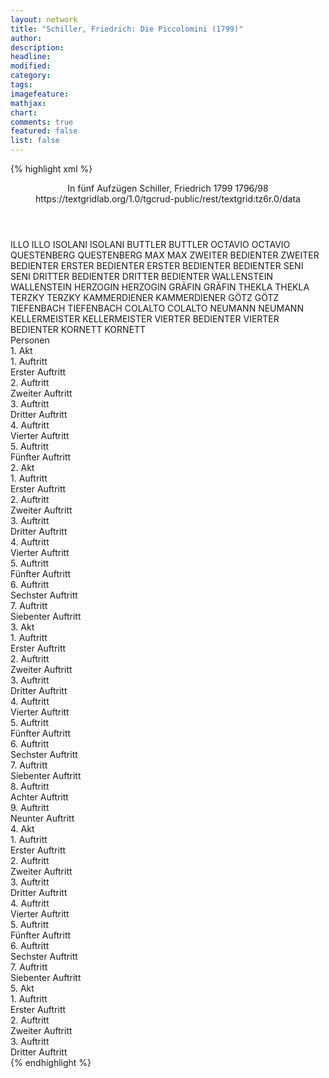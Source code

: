 ```yaml
---
layout: network
title: "Schiller, Friedrich: Die Piccolomini (1799)"
author:
description:
headline:
modified:
category:
tags:
imagefeature: 
mathjax: 
chart: 
comments: true
featured: false
list: false
---
```

{% highlight xml %}
<?xml-model href="https://raw.githubusercontent.com/DLiNa/project/master/rules/lina.rnc"?><?xml-model href="https://raw.githubusercontent.com/DLiNa/project/master/rules/lina.sch"?>
<play xmlns="http://lina.digital">
  <header>
    <title>Die Piccolomini</title>
    <subtitle>In fünf Aufzügen</subtitle>
    <genretitle/>
    <author>Schiller, Friedrich</author>
    <date type="print"/>
    <date type="premiere">1799</date>
    <date type="written">1796/98</date>
    <source>https://textgridlab.org/1.0/tgcrud-public/rest/textgrid:tz6r.0/data</source>
  </header>
  <personae>
    <character>
      <name>ILLO</name>
      <alias xml:id="illo">
        <name>ILLO</name>
      </alias>
    </character>
    <character>
      <name>ISOLANI</name>
      <alias xml:id="isolani">
        <name>ISOLANI</name>
      </alias>
    </character>
    <character>
      <name>BUTTLER</name>
      <alias xml:id="buttler">
        <name>BUTTLER</name>
      </alias>
    </character>
    <character>
      <name>OCTAVIO</name>
      <alias xml:id="octavio">
        <name>OCTAVIO</name>
      </alias>
    </character>
    <character>
      <name>QUESTENBERG</name>
      <alias xml:id="questenberg">
        <name>QUESTENBERG</name>
      </alias>
    </character>
    <character>
      <name>MAX</name>
      <alias xml:id="max">
        <name>MAX</name>
      </alias>
    </character>
    <character>
      <name>ZWEITER BEDIENTER</name>
      <alias xml:id="zweiter_bedienter">
        <name>ZWEITER BEDIENTER</name>
      </alias>
    </character>
    <character>
      <name>ERSTER BEDIENTER</name>
      <alias xml:id="erster_bedienter">
        <name>ERSTER BEDIENTER</name>
      </alias>
      <alias xml:id="bedienter">
        <name>BEDIENTER</name>
      </alias>
    </character>
    <character>
      <name>SENI</name>
      <alias xml:id="seni">
        <name>SENI</name>
      </alias>
    </character>
    <character>
      <name>DRITTER BEDIENTER</name>
      <alias xml:id="dritter_bedienter">
        <name>DRITTER BEDIENTER</name>
      </alias>
    </character>
    <character>
      <name>WALLENSTEIN</name>
      <alias xml:id="wallenstein">
        <name>WALLENSTEIN</name>
      </alias>
    </character>
    <character>
      <name>HERZOGIN</name>
      <alias xml:id="herzogin">
        <name>HERZOGIN</name>
      </alias>
    </character>
    <character>
      <name>GRÄFIN</name>
      <alias xml:id="gräfin">
        <name>GRÄFIN</name>
      </alias>
    </character>
    <character>
      <name>THEKLA</name>
      <alias xml:id="thekla">
        <name>THEKLA</name>
      </alias>
    </character>
    <character>
      <name>TERZKY</name>
      <alias xml:id="terzky">
        <name>TERZKY</name>
      </alias>
    </character>
    <character>
      <name>KAMMERDIENER</name>
      <alias xml:id="kammerdiener">
        <name>KAMMERDIENER</name>
      </alias>
    </character>
    <character>
      <name>GÖTZ</name>
      <alias xml:id="götz">
        <name>GÖTZ</name>
      </alias>
    </character>
    <character>
      <name>TIEFENBACH</name>
      <alias xml:id="tiefenbach">
        <name>TIEFENBACH</name>
      </alias>
    </character>
    <character>
      <name>COLALTO</name>
      <alias xml:id="colalto">
        <name>COLALTO</name>
      </alias>
    </character>
    <character>
      <name>NEUMANN</name>
      <alias xml:id="neumann">
        <name>NEUMANN</name>
      </alias>
    </character>
    <character>
      <name>KELLERMEISTER</name>
      <alias xml:id="kellermeister">
        <name>KELLERMEISTER</name>
      </alias>
    </character>
    <character>
      <name>VIERTER BEDIENTER</name>
      <alias xml:id="vierter_bedienter">
        <name>VIERTER BEDIENTER</name>
      </alias>
    </character>
    <character>
      <name>KORNETT</name>
      <alias xml:id="kornett">
        <name>KORNETT</name>
      </alias>
    </character>
  </personae>
  <text>
    <div>
      <head>Personen</head>
    </div>
    <div>
      <head>1. Akt</head>
      <div>
        <head>1. Auftritt</head>
        <div>
          <head>Erster Auftritt</head>
          <sp who="#illo">
            <amount n="12" unit="speech_acts"/>
            <amount n="212" unit="words"/>
            <amount n="34" unit="lines"/>
            <amount n="1193" unit="chars"/>
          </sp>
          <sp who="#isolani">
            <amount n="8" unit="speech_acts"/>
            <amount n="289" unit="words"/>
            <amount n="41" unit="lines"/>
            <amount n="1566" unit="chars"/>
          </sp>
          <sp who="#buttler">
            <amount n="9" unit="speech_acts"/>
            <amount n="104" unit="words"/>
            <amount n="17" unit="lines"/>
            <amount n="553" unit="chars"/>
          </sp>
        </div>
      </div>
      <div>
        <head>2. Auftritt</head>
        <div>
          <head>Zweiter Auftritt</head>
          <sp who="#octavio">
            <amount n="5" unit="speech_acts"/>
            <amount n="183" unit="words"/>
            <amount n="25" unit="lines"/>
            <amount n="1026" unit="chars"/>
          </sp>
          <sp who="#questenberg">
            <amount n="19" unit="speech_acts"/>
            <amount n="300" unit="words"/>
            <amount n="39" unit="lines"/>
            <amount n="1607" unit="chars"/>
          </sp>
          <sp who="#illo">
            <amount n="14" unit="speech_acts"/>
            <amount n="402" unit="words"/>
            <amount n="53" unit="lines"/>
            <amount n="2134" unit="chars"/>
          </sp>
          <sp who="#isolani">
            <amount n="7" unit="speech_acts"/>
            <amount n="190" unit="words"/>
            <amount n="25" unit="lines"/>
            <amount n="1011" unit="chars"/>
          </sp>
          <sp who="#buttler">
            <amount n="4" unit="speech_acts"/>
            <amount n="387" unit="words"/>
            <amount n="54" unit="lines"/>
            <amount n="2196" unit="chars"/>
          </sp>
        </div>
      </div>
      <div>
        <head>3. Auftritt</head>
        <div>
          <head>Dritter Auftritt</head>
          <sp who="#questenberg">
            <amount n="10" unit="speech_acts"/>
            <amount n="347" unit="words"/>
            <amount n="48" unit="lines"/>
            <amount n="1951" unit="chars"/>
          </sp>
          <sp who="#octavio">
            <amount n="10" unit="speech_acts"/>
            <amount n="453" unit="words"/>
            <amount n="63" unit="lines"/>
            <amount n="2517" unit="chars"/>
          </sp>
        </div>
      </div>
      <div>
        <head>4. Auftritt</head>
        <div>
          <head>Vierter Auftritt</head>
          <sp who="#max">
            <amount n="14" unit="speech_acts"/>
            <amount n="1044" unit="words"/>
            <amount n="136" unit="lines"/>
            <amount n="5517" unit="chars"/>
          </sp>
          <sp who="#octavio">
            <amount n="8" unit="speech_acts"/>
            <amount n="342" unit="words"/>
            <amount n="45" unit="lines"/>
            <amount n="1865" unit="chars"/>
          </sp>
          <sp who="#questenberg">
            <amount n="7" unit="speech_acts"/>
            <amount n="141" unit="words"/>
            <amount n="21" unit="lines"/>
            <amount n="766" unit="chars"/>
          </sp>
        </div>
      </div>
      <div>
        <head>5. Auftritt</head>
        <div>
          <head>Fünfter Auftritt</head>
          <sp who="#questenberg">
            <amount n="7" unit="speech_acts"/>
            <amount n="69" unit="words"/>
            <amount n="12" unit="lines"/>
            <amount n="310" unit="chars"/>
          </sp>
          <sp who="#octavio">
            <amount n="7" unit="speech_acts"/>
            <amount n="121" unit="words"/>
            <amount n="18" unit="lines"/>
            <amount n="618" unit="chars"/>
          </sp>
        </div>
      </div>
    </div>
    <div>
      <head>2. Akt</head>
      <div>
        <head>1. Auftritt</head>
        <div>
          <head>Erster Auftritt</head>
          <sp who="#bedienter">
            <amount n="1" unit="speech_acts"/>
            <amount n="16" unit="words"/>
            <amount n="2" unit="lines"/>
            <amount n="92" unit="chars"/>
          </sp>
          <sp who="#zweiter_bedienter">
            <amount n="5" unit="speech_acts"/>
            <amount n="58" unit="words"/>
            <amount n="9" unit="lines"/>
            <amount n="317" unit="chars"/>
          </sp>
          <sp who="#erster_bedienter">
            <amount n="2" unit="speech_acts"/>
            <amount n="13" unit="words"/>
            <amount n="3" unit="lines"/>
            <amount n="71" unit="chars"/>
          </sp>
          <sp who="#seni">
            <amount n="4" unit="speech_acts"/>
            <amount n="89" unit="words"/>
            <amount n="12" unit="lines"/>
            <amount n="438" unit="chars"/>
          </sp>
          <sp who="#dritter_bedienter">
            <amount n="2" unit="speech_acts"/>
            <amount n="34" unit="words"/>
            <amount n="4" unit="lines"/>
            <amount n="168" unit="chars"/>
          </sp>
        </div>
      </div>
      <div>
        <head>2. Auftritt</head>
        <div>
          <head>Zweiter Auftritt</head>
          <sp who="#wallenstein">
            <amount n="15" unit="speech_acts"/>
            <amount n="139" unit="words"/>
            <amount n="24" unit="lines"/>
            <amount n="796" unit="chars"/>
          </sp>
          <sp who="#herzogin">
            <amount n="15" unit="speech_acts"/>
            <amount n="476" unit="words"/>
            <amount n="69" unit="lines"/>
            <amount n="2618" unit="chars"/>
          </sp>
        </div>
      </div>
      <div>
        <head>3. Auftritt</head>
        <div>
          <head>Dritter Auftritt</head>
          <sp who="#gräfin">
            <amount n="1" unit="speech_acts"/>
            <amount n="36" unit="words"/>
            <amount n="5" unit="lines"/>
            <amount n="210" unit="chars"/>
          </sp>
          <sp who="#wallenstein">
            <amount n="3" unit="speech_acts"/>
            <amount n="159" unit="words"/>
            <amount n="22" unit="lines"/>
            <amount n="868" unit="chars"/>
          </sp>
          <sp who="#herzogin">
            <amount n="2" unit="speech_acts"/>
            <amount n="58" unit="words"/>
            <amount n="8" unit="lines"/>
            <amount n="326" unit="chars"/>
          </sp>
          <sp who="#thekla">
            <amount n="1" unit="speech_acts"/>
            <amount n="28" unit="words"/>
            <amount n="3" unit="lines"/>
            <amount n="139" unit="chars"/>
          </sp>
        </div>
      </div>
      <div>
        <head>4. Auftritt</head>
        <div>
          <head>Vierter Auftritt</head>
          <sp who="#gräfin">
            <amount n="3" unit="speech_acts"/>
            <amount n="45" unit="words"/>
            <amount n="6" unit="lines"/>
            <amount n="239" unit="chars"/>
          </sp>
          <sp who="#wallenstein">
            <amount n="3" unit="speech_acts"/>
            <amount n="92" unit="words"/>
            <amount n="12" unit="lines"/>
            <amount n="513" unit="chars"/>
          </sp>
          <sp who="#max">
            <amount n="3" unit="speech_acts"/>
            <amount n="166" unit="words"/>
            <amount n="21" unit="lines"/>
            <amount n="857" unit="chars"/>
          </sp>
          <sp who="#thekla">
            <amount n="1" unit="speech_acts"/>
            <amount n="26" unit="words"/>
            <amount n="3" unit="lines"/>
            <amount n="126" unit="chars"/>
          </sp>
          <sp who="#terzky">
            <amount n="1" unit="speech_acts"/>
            <amount n="6" unit="words"/>
            <amount n="1" unit="lines"/>
            <amount n="44" unit="chars"/>
          </sp>
        </div>
      </div>
      <div>
        <head>5. Auftritt</head>
        <div>
          <head>Fünfter Auftritt</head>
          <sp who="#wallenstein">
            <amount n="7" unit="speech_acts"/>
            <amount n="362" unit="words"/>
            <amount n="49" unit="lines"/>
            <amount n="1972" unit="chars"/>
          </sp>
          <sp who="#terzky">
            <amount n="7" unit="speech_acts"/>
            <amount n="223" unit="words"/>
            <amount n="31" unit="lines"/>
            <amount n="1183" unit="chars"/>
          </sp>
        </div>
      </div>
      <div>
        <head>6. Auftritt</head>
        <div>
          <head>Sechster Auftritt</head>
          <sp who="#wallenstein">
            <amount n="18" unit="speech_acts"/>
            <amount n="456" unit="words"/>
            <amount n="70" unit="lines"/>
            <amount n="2588" unit="chars"/>
          </sp>
          <sp who="#illo">
            <amount n="14" unit="speech_acts"/>
            <amount n="493" unit="words"/>
            <amount n="72" unit="lines"/>
            <amount n="2793" unit="chars"/>
          </sp>
          <sp who="#terzky">
            <amount n="6" unit="speech_acts"/>
            <amount n="50" unit="words"/>
            <amount n="10" unit="lines"/>
            <amount n="281" unit="chars"/>
          </sp>
          <sp who="#kammerdiener">
            <amount n="1" unit="speech_acts"/>
            <amount n="3" unit="words"/>
            <amount n="1" unit="lines"/>
            <amount n="19" unit="chars"/>
          </sp>
        </div>
      </div>
      <div>
        <head>7. Auftritt</head>
        <div>
          <head>Siebenter Auftritt</head>
          <sp who="#wallenstein">
            <amount n="25" unit="speech_acts"/>
            <amount n="1138" unit="words"/>
            <amount n="160" unit="lines"/>
            <amount n="6292" unit="chars"/>
          </sp>
          <sp who="#questenberg">
            <amount n="16" unit="speech_acts"/>
            <amount n="822" unit="words"/>
            <amount n="119" unit="lines"/>
            <amount n="4694" unit="chars"/>
          </sp>
          <sp who="#max">
            <amount n="5" unit="speech_acts"/>
            <amount n="86" unit="words"/>
            <amount n="13" unit="lines"/>
            <amount n="469" unit="chars"/>
          </sp>
          <sp who="#buttler">
            <amount n="4" unit="speech_acts"/>
            <amount n="46" unit="words"/>
            <amount n="7" unit="lines"/>
            <amount n="253" unit="chars"/>
          </sp>
          <sp who="#illo">
            <amount n="2" unit="speech_acts"/>
            <amount n="7" unit="words"/>
            <amount n="2" unit="lines"/>
            <amount n="29" unit="chars"/>
          </sp>
          <sp who="#isolani">
            <amount n="2" unit="speech_acts"/>
            <amount n="12" unit="words"/>
            <amount n="2" unit="lines"/>
            <amount n="57" unit="chars"/>
          </sp>
          <sp who="#terzky">
            <amount n="1" unit="speech_acts"/>
            <amount n="8" unit="words"/>
            <amount n="1" unit="lines"/>
            <amount n="48" unit="chars"/>
          </sp>
          <sp who="#götz">
            <amount n="1" unit="speech_acts"/>
            <amount n="8" unit="words"/>
            <amount n="1" unit="lines"/>
            <amount n="35" unit="chars"/>
          </sp>
          <sp who="#tiefenbach">
            <amount n="1" unit="speech_acts"/>
            <amount n="9" unit="words"/>
            <amount n="1" unit="lines"/>
            <amount n="40" unit="chars"/>
          </sp>
          <sp who="#colalto">
            <amount n="1" unit="speech_acts"/>
            <amount n="8" unit="words"/>
            <amount n="1" unit="lines"/>
            <amount n="42" unit="chars"/>
          </sp>
        </div>
      </div>
    </div>
    <div>
      <head>3. Akt</head>
      <div>
        <head>1. Auftritt</head>
        <div>
          <head>Erster Auftritt</head>
          <sp who="#terzky">
            <amount n="8" unit="speech_acts"/>
            <amount n="216" unit="words"/>
            <amount n="29" unit="lines"/>
            <amount n="1137" unit="chars"/>
          </sp>
          <sp who="#illo">
            <amount n="7" unit="speech_acts"/>
            <amount n="443" unit="words"/>
            <amount n="59" unit="lines"/>
            <amount n="2327" unit="chars"/>
          </sp>
        </div>
      </div>
      <div>
        <head>2. Auftritt</head>
        <div>
          <head>Zweiter Auftritt</head>
          <sp who="#terzky">
            <amount n="5" unit="speech_acts"/>
            <amount n="101" unit="words"/>
            <amount n="14" unit="lines"/>
            <amount n="519" unit="chars"/>
          </sp>
          <sp who="#gräfin">
            <amount n="5" unit="speech_acts"/>
            <amount n="110" unit="words"/>
            <amount n="16" unit="lines"/>
            <amount n="602" unit="chars"/>
          </sp>
          <sp who="#bedienter">
            <amount n="1" unit="speech_acts"/>
            <amount n="2" unit="words"/>
            <amount n="1" unit="lines"/>
            <amount n="13" unit="chars"/>
          </sp>
          <sp who="#illo">
            <amount n="1" unit="speech_acts"/>
            <amount n="12" unit="words"/>
            <amount n="2" unit="lines"/>
            <amount n="63" unit="chars"/>
          </sp>
        </div>
      </div>
      <div>
        <head>3. Auftritt</head>
        <div>
          <head>Dritter Auftritt</head>
          <sp who="#max">
            <amount n="11" unit="speech_acts"/>
            <amount n="613" unit="words"/>
            <amount n="85" unit="lines"/>
            <amount n="3184" unit="chars"/>
          </sp>
          <sp who="#gräfin">
            <amount n="10" unit="speech_acts"/>
            <amount n="201" unit="words"/>
            <amount n="30" unit="lines"/>
            <amount n="1066" unit="chars"/>
          </sp>
        </div>
      </div>
      <div>
        <head>4. Auftritt</head>
        <div>
          <head>Vierter Auftritt</head>
          <sp who="#max">
            <amount n="9" unit="speech_acts"/>
            <amount n="579" unit="words"/>
            <amount n="79" unit="lines"/>
            <amount n="3158" unit="chars"/>
          </sp>
          <sp who="#thekla">
            <amount n="12" unit="speech_acts"/>
            <amount n="495" unit="words"/>
            <amount n="66" unit="lines"/>
            <amount n="2676" unit="chars"/>
          </sp>
          <sp who="#gräfin">
            <amount n="8" unit="speech_acts"/>
            <amount n="162" unit="words"/>
            <amount n="20" unit="lines"/>
            <amount n="844" unit="chars"/>
          </sp>
        </div>
      </div>
      <div>
        <head>5. Auftritt</head>
        <div>
          <head>Fünfter Auftritt</head>
          <sp who="#thekla">
            <amount n="7" unit="speech_acts"/>
            <amount n="254" unit="words"/>
            <amount n="35" unit="lines"/>
            <amount n="1284" unit="chars"/>
          </sp>
          <sp who="#max">
            <amount n="6" unit="speech_acts"/>
            <amount n="162" unit="words"/>
            <amount n="23" unit="lines"/>
            <amount n="850" unit="chars"/>
          </sp>
        </div>
      </div>
      <div>
        <head>6. Auftritt</head>
        <div>
          <head>Sechster Auftritt</head>
          <sp who="#gräfin">
            <amount n="7" unit="speech_acts"/>
            <amount n="74" unit="words"/>
            <amount n="12" unit="lines"/>
            <amount n="396" unit="chars"/>
          </sp>
          <sp who="#thekla">
            <amount n="5" unit="speech_acts"/>
            <amount n="68" unit="words"/>
            <amount n="10" unit="lines"/>
            <amount n="336" unit="chars"/>
          </sp>
          <sp who="#max">
            <amount n="3" unit="speech_acts"/>
            <amount n="23" unit="words"/>
            <amount n="5" unit="lines"/>
            <amount n="109" unit="chars"/>
          </sp>
        </div>
      </div>
      <div>
        <head>7. Auftritt</head>
        <div>
          <head>Siebenter Auftritt</head>
        </div>
      </div>
      <div>
        <head>8. Auftritt</head>
        <div>
          <head>Achter Auftritt</head>
          <sp who="#gräfin">
            <amount n="17" unit="speech_acts"/>
            <amount n="618" unit="words"/>
            <amount n="84" unit="lines"/>
            <amount n="3361" unit="chars"/>
          </sp>
          <sp who="#thekla">
            <amount n="16" unit="speech_acts"/>
            <amount n="303" unit="words"/>
            <amount n="45" unit="lines"/>
            <amount n="1624" unit="chars"/>
          </sp>
        </div>
      </div>
      <div>
        <head>9. Auftritt</head>
        <div>
          <head>Neunter Auftritt</head>
        </div>
      </div>
    </div>
    <div>
      <head>4. Akt</head>
      <div>
        <head>1. Auftritt</head>
        <div>
          <head>Erster Auftritt</head>
          <sp who="#isolani">
            <amount n="4" unit="speech_acts"/>
            <amount n="112" unit="words"/>
            <amount n="16" unit="lines"/>
            <amount n="601" unit="chars"/>
          </sp>
          <sp who="#colalto #götz">
            <amount n="1" unit="speech_acts"/>
            <amount n="2" unit="words"/>
            <amount n="1" unit="lines"/>
            <amount n="17" unit="chars"/>
          </sp>
          <sp who="#terzky">
            <amount n="4" unit="speech_acts"/>
            <amount n="49" unit="words"/>
            <amount n="7" unit="lines"/>
            <amount n="285" unit="chars"/>
          </sp>
          <sp who="#max">
            <amount n="2" unit="speech_acts"/>
            <amount n="177" unit="words"/>
            <amount n="1" unit="lines"/>
            <amount n="1161" unit="chars"/>
          </sp>
        </div>
      </div>
      <div>
        <head>2. Auftritt</head>
        <div>
          <head>Zweiter Auftritt</head>
          <sp who="#terzky">
            <amount n="2" unit="speech_acts"/>
            <amount n="32" unit="words"/>
            <amount n="4" unit="lines"/>
            <amount n="181" unit="chars"/>
          </sp>
          <sp who="#neumann">
            <amount n="1" unit="speech_acts"/>
            <amount n="22" unit="words"/>
            <amount n="3" unit="lines"/>
            <amount n="117" unit="chars"/>
          </sp>
        </div>
      </div>
      <div>
        <head>3. Auftritt</head>
        <div>
          <head>Dritter Auftritt</head>
          <sp who="#illo">
            <amount n="3" unit="speech_acts"/>
            <amount n="91" unit="words"/>
            <amount n="13" unit="lines"/>
            <amount n="466" unit="chars"/>
          </sp>
          <sp who="#terzky">
            <amount n="3" unit="speech_acts"/>
            <amount n="26" unit="words"/>
            <amount n="4" unit="lines"/>
            <amount n="138" unit="chars"/>
          </sp>
        </div>
      </div>
      <div>
        <head>4. Auftritt</head>
        <div>
          <head>Vierter Auftritt</head>
          <sp who="#buttler">
            <amount n="8" unit="speech_acts"/>
            <amount n="490" unit="words"/>
            <amount n="67" unit="lines"/>
            <amount n="2739" unit="chars"/>
          </sp>
          <sp who="#illo">
            <amount n="5" unit="speech_acts"/>
            <amount n="49" unit="words"/>
            <amount n="7" unit="lines"/>
            <amount n="269" unit="chars"/>
          </sp>
          <sp who="#terzky">
            <amount n="3" unit="speech_acts"/>
            <amount n="39" unit="words"/>
            <amount n="6" unit="lines"/>
            <amount n="229" unit="chars"/>
          </sp>
        </div>
      </div>
      <div>
        <head>5. Auftritt</head>
        <div>
          <head>Fünfter Auftritt</head>
          <sp who="#kellermeister">
            <amount n="15" unit="speech_acts"/>
            <amount n="517" unit="words"/>
            <amount n="69" unit="lines"/>
            <amount n="2788" unit="chars"/>
          </sp>
          <sp who="#neumann">
            <amount n="8" unit="speech_acts"/>
            <amount n="183" unit="words"/>
            <amount n="25" unit="lines"/>
            <amount n="1000" unit="chars"/>
          </sp>
          <sp who="#bedienter">
            <amount n="2" unit="speech_acts"/>
            <amount n="15" unit="words"/>
            <amount n="3" unit="lines"/>
            <amount n="87" unit="chars"/>
          </sp>
          <sp who="#zweiter_bedienter">
            <amount n="4" unit="speech_acts"/>
            <amount n="54" unit="words"/>
            <amount n="8" unit="lines"/>
            <amount n="308" unit="chars"/>
          </sp>
          <sp who="#erster_bedienter">
            <amount n="2" unit="speech_acts"/>
            <amount n="6" unit="words"/>
            <amount n="2" unit="lines"/>
            <amount n="31" unit="chars"/>
          </sp>
          <sp who="#dritter_bedienter">
            <amount n="2" unit="speech_acts"/>
            <amount n="28" unit="words"/>
            <amount n="4" unit="lines"/>
            <amount n="135" unit="chars"/>
          </sp>
          <sp who="#vierter_bedienter">
            <amount n="1" unit="speech_acts"/>
            <amount n="23" unit="words"/>
            <amount n="3" unit="lines"/>
            <amount n="114" unit="chars"/>
          </sp>
        </div>
      </div>
      <div>
        <head>6. Auftritt</head>
        <div>
          <head>Sechster Auftritt</head>
          <sp who="#isolani">
            <amount n="7" unit="speech_acts"/>
            <amount n="85" unit="words"/>
            <amount n="12" unit="lines"/>
            <amount n="481" unit="chars"/>
          </sp>
          <sp who="#götz">
            <amount n="6" unit="speech_acts"/>
            <amount n="46" unit="words"/>
            <amount n="8" unit="lines"/>
            <amount n="265" unit="chars"/>
          </sp>
          <sp who="#tiefenbach">
            <amount n="5" unit="speech_acts"/>
            <amount n="56" unit="words"/>
            <amount n="8" unit="lines"/>
            <amount n="301" unit="chars"/>
          </sp>
          <sp who="#terzky">
            <amount n="9" unit="speech_acts"/>
            <amount n="74" unit="words"/>
            <amount n="12" unit="lines"/>
            <amount n="451" unit="chars"/>
          </sp>
          <sp who="#octavio">
            <amount n="8" unit="speech_acts"/>
            <amount n="132" unit="words"/>
            <amount n="18" unit="lines"/>
            <amount n="726" unit="chars"/>
          </sp>
          <sp who="#buttler">
            <amount n="3" unit="speech_acts"/>
            <amount n="27" unit="words"/>
            <amount n="3" unit="lines"/>
            <amount n="130" unit="chars"/>
          </sp>
          <sp who="#max">
            <amount n="3" unit="speech_acts"/>
            <amount n="21" unit="words"/>
            <amount n="3" unit="lines"/>
            <amount n="108" unit="chars"/>
          </sp>
        </div>
      </div>
      <div>
        <head>7. Auftritt</head>
        <div>
          <head>Siebenter Auftritt</head>
          <sp who="#illo">
            <amount n="11" unit="speech_acts"/>
            <amount n="189" unit="words"/>
            <amount n="26" unit="lines"/>
            <amount n="1010" unit="chars"/>
          </sp>
          <sp who="#götz #buttler">
            <amount n="1" unit="speech_acts"/>
            <amount n="4" unit="words"/>
            <amount n="1" unit="lines"/>
            <amount n="24" unit="chars"/>
          </sp>
          <sp who="#terzky">
            <amount n="9" unit="speech_acts"/>
            <amount n="78" unit="words"/>
            <amount n="11" unit="lines"/>
            <amount n="417" unit="chars"/>
          </sp>
          <sp who="#isolani">
            <amount n="6" unit="speech_acts"/>
            <amount n="83" unit="words"/>
            <amount n="14" unit="lines"/>
            <amount n="474" unit="chars"/>
          </sp>
          <sp who="#max">
            <amount n="8" unit="speech_acts"/>
            <amount n="72" unit="words"/>
            <amount n="11" unit="lines"/>
            <amount n="367" unit="chars"/>
          </sp>
          <sp who="#terzky #isolani">
            <amount n="1" unit="speech_acts"/>
            <amount n="4" unit="words"/>
            <amount n="1" unit="lines"/>
            <amount n="28" unit="chars"/>
          </sp>
          <sp who="#octavio">
            <amount n="1" unit="speech_acts"/>
            <amount n="4" unit="words"/>
            <amount n="1" unit="lines"/>
            <amount n="20" unit="chars"/>
          </sp>
          <sp who="#tiefenbach">
            <amount n="3" unit="speech_acts"/>
            <amount n="28" unit="words"/>
            <amount n="4" unit="lines"/>
            <amount n="153" unit="chars"/>
          </sp>
          <sp who="#götz">
            <amount n="1" unit="speech_acts"/>
            <amount n="6" unit="words"/>
            <amount n="1" unit="lines"/>
            <amount n="23" unit="chars"/>
          </sp>
          <sp who="#buttler">
            <amount n="1" unit="speech_acts"/>
            <amount n="30" unit="words"/>
            <amount n="4" unit="lines"/>
            <amount n="167" unit="chars"/>
          </sp>
        </div>
      </div>
    </div>
    <div>
      <head>5. Akt</head>
      <div>
        <head>1. Auftritt</head>
        <div>
          <head>Erster Auftritt</head>
          <sp who="#octavio">
            <amount n="39" unit="speech_acts"/>
            <amount n="1493" unit="words"/>
            <amount n="210" unit="lines"/>
            <amount n="8098" unit="chars"/>
          </sp>
          <sp who="#kammerdiener">
            <amount n="1" unit="speech_acts"/>
            <amount n="3" unit="words"/>
            <amount n="1" unit="lines"/>
            <amount n="19" unit="chars"/>
          </sp>
          <sp who="#max">
            <amount n="38" unit="speech_acts"/>
            <amount n="736" unit="words"/>
            <amount n="104" unit="lines"/>
            <amount n="3951" unit="chars"/>
          </sp>
        </div>
      </div>
      <div>
        <head>2. Auftritt</head>
        <div>
          <head>Zweiter Auftritt</head>
          <sp who="#octavio">
            <amount n="16" unit="speech_acts"/>
            <amount n="153" unit="words"/>
            <amount n="27" unit="lines"/>
            <amount n="813" unit="chars"/>
          </sp>
          <sp who="#kammerdiener">
            <amount n="2" unit="speech_acts"/>
            <amount n="13" unit="words"/>
            <amount n="2" unit="lines"/>
            <amount n="59" unit="chars"/>
          </sp>
          <sp who="#kornett">
            <amount n="13" unit="speech_acts"/>
            <amount n="148" unit="words"/>
            <amount n="25" unit="lines"/>
            <amount n="859" unit="chars"/>
          </sp>
        </div>
      </div>
      <div>
        <head>3. Auftritt</head>
        <div>
          <head>Dritter Auftritt</head>
          <sp who="#octavio">
            <amount n="5" unit="speech_acts"/>
            <amount n="139" unit="words"/>
            <amount n="22" unit="lines"/>
            <amount n="797" unit="chars"/>
          </sp>
          <sp who="#max">
            <amount n="5" unit="speech_acts"/>
            <amount n="283" unit="words"/>
            <amount n="37" unit="lines"/>
            <amount n="1499" unit="chars"/>
          </sp>
        </div>
      </div>
    </div>
  </text>
</play>
{% endhighlight %}